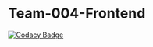 # Team-004-Frontend

[![Codacy Badge](https://api.codacy.com/project/badge/Grade/25355754f4a14b65abc17faa8bb8924d)](https://app.codacy.com/gh/BuildForSDGCohort2/Team-004-Frontend?utm_source=github.com&utm_medium=referral&utm_content=BuildForSDGCohort2/Team-004-Frontend&utm_campaign=Badge_Grade_Settings)